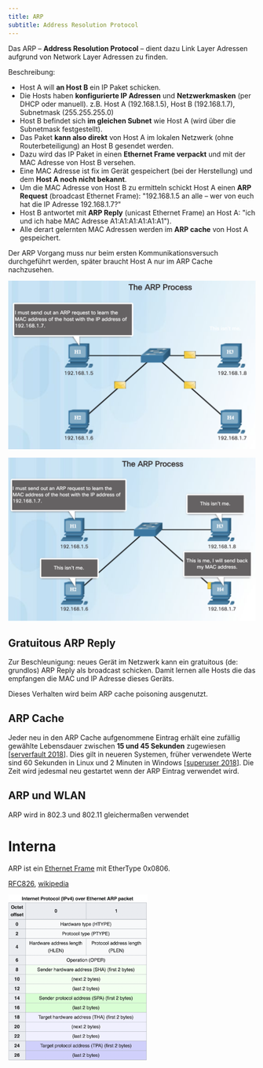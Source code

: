 ```yaml
---
title: ARP
subtitle: Address Resolution Protocol
---
```


Das ARP – **Address Resolution Protocol** –  dient dazu Link Layer Adressen aufgrund von Network Layer Adressen zu finden.

Beschreibung: 

- Host A will **an Host B** ein IP Paket schicken. 
- Die Hosts haben **konfigurierte IP Adressen** und **Netzwerkmasken** (per DHCP oder manuell). z.B. Host A (192.168.1.5), Host B (192.168.1.7), Subnetmask (255.255.255.0)
- Host B befindet sich **im gleichen Subnet** wie Host A (wird über die Subnetmask festgestellt). 
- Das Paket **kann also direkt** von Host A im lokalen Netzwerk (ohne Routerbeteiligung) an Host B gesendet werden. 
- Dazu wird das IP Paket in einen **Ethernet Frame verpackt** und mit der MAC Adresse von Host B versehen. 
- Eine MAC Adresse ist fix im Gerät gespeichert (bei der Herstellung) und dem **Host A noch nicht bekannt**.
- Um die MAC Adresse von Host B zu ermitteln schickt Host A einen **ARP Request** (broadcast Ethernet Frame): "192.168.1.5 an alle – wer von euch hat die IP Adresse 192.168.1.7?"
- Host B antwortet mit **ARP Reply** (unicast Ethernet Frame) an Host A: "ich und ich habe MAC Adresse A1:A1:A1:A1:A1:A1").
- Alle derart gelernten MAC Adressen werden im **ARP cache** von Host A gespeichert.

Der ARP Vorgang muss nur beim ersten Kommunikationsversuch durchgeführt werden, später braucht Host A nur im ARP Cache nachzusehen.



![image-20200730101758302](fig/arp01.png)

![image-20200730101821876](fig/arp02.png)



## Gratuitous ARP Reply

Zur Beschleunigung: neues Gerät im Netzwerk kann ein gratuitous (de: grundlos) ARP Reply als broadcast schicken. Damit lernen alle Hosts die das empfangen die MAC und IP Adresse dieses Geräts.

Dieses Verhalten wird beim ARP cache poisoning ausgenutzt.



## ARP Cache

Jeder neu in den ARP Cache aufgenommene Eintrag erhält eine zufällig gewählte Lebensdauer zwischen **15 und 45 Sekunden** zugewiesen [[serverfault 2018](https://serverfault.com/a/924165)]. Dies gilt in neueren Systemen, früher verwendete Werte sind 60 Sekunden in Linux und 2 Minuten in Windows [[superuser 2018](https://superuser.com/a/1345151)]. Die Zeit wird jedesmal neu gestartet wenn der ARP Eintrag verwendet wird.



## ARP und WLAN

ARP wird in 802.3 und 802.11 gleichermaßen verwendet



# Interna

ARP ist ein [Ethernet Frame](./ethernet) mit EtherType 0x0806. 

[RFC826](https://datatracker.ietf.org/doc/html/rfc826), [wikipedia](https://en.wikipedia.org/wiki/Address_Resolution_Protocol)

<img src="fig/image-20210621102357067.png" alt="image-20210621102357067" style="zoom:33%;" />





